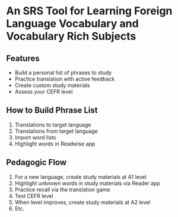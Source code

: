 # An SRS Tool for Learning Foreign Language Vocabulary and Vocabulary Rich Subjects

## Features

- Build a personal list of phrases to study
- Practice translation with active feedback
- Create custom study materials
- Assess your CEFR level

## How to Build Phrase List

1. Translations to target language
2. Translations from target language
3. Import word lists
4. Highlight words in Readwise app

## Pedagogic Flow

1. For a new language, create study materials at A1 level
2. Highlight unknown words in study materials via Reader app
3. Practice recall via the translation game
4. Test CEFR level
5. When level improves, create study materials at A2 level
6. Etc.
